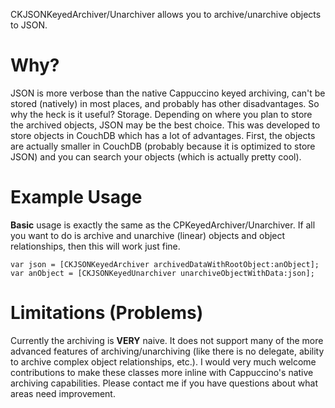 CKJSONKeyedArchiver/Unarchiver allows you to archive/unarchive objects to JSON.

# Why?

JSON is more verbose than the native Cappuccino keyed archiving, can't be stored (natively) in most places, and probably has other disadvantages. So why the heck is it useful? Storage. Depending on where you plan to store the archived objects, JSON may be the best choice. This was developed to store objects in CouchDB which has a lot of advantages. First, the objects are actually smaller in CouchDB (probably because it is optimized to store JSON) and you can search your objects (which is actually pretty cool).

# Example Usage

**Basic** usage is exactly the same as the CPKeyedArchiver/Unarchiver. If all you want to do is archive and unarchive (linear) objects and object relationships, then this will work just fine.

    var json = [CKJSONKeyedArchiver archivedDataWithRootObject:anObject];
    var anObject = [CKJSONKeyedUnarchiver unarchiveObjectWithData:json];

# Limitations (Problems)

Currently the archiving is **VERY** naive. It does not support many of the more advanced features of archiving/unarchiving (like there is no delegate, ability to archive complex object relationships, etc.). I would very much welcome contributions to make these classes more inline with Cappuccino's native archiving capabilities. Please contact me if you have questions about what areas need improvement.